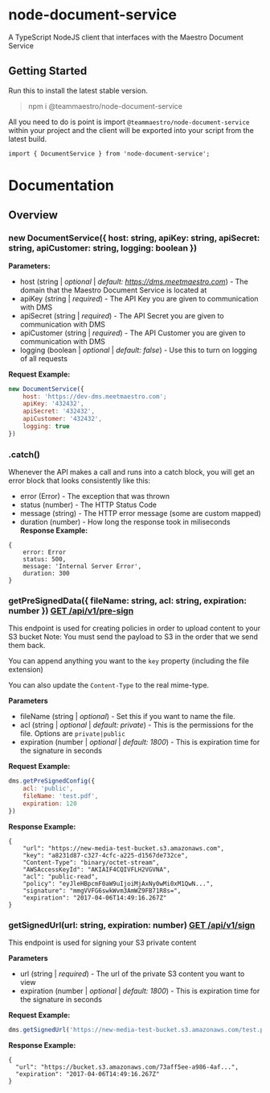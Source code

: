# node-document-service
A TypeScript NodeJS client that interfaces with the Maestro Document Service

## Getting Started

Run this to install the latest stable version.

> npm i @teammaestro/node-document-service

All you need to do is point is import `@teammaestro/node-document-service` within your project and the client will be exported into your script from the latest build.

`import { DocumentService } from 'node-document-service';`

# Documentation
## Overview
### new DocumentService({ host: string, apiKey: string, apiSecret: string, apiCustomer: string, logging: boolean })
**Parameters:**
* host (string | _optional_ | _default: https://dms.meetmaestro.com_) - The domain that the Maestro Document Service is located at
* apiKey (string | _required_) - The API Key you are given to communication with DMS
* apiSecret (string | _required_) - The API Secret you are given to communication with DMS
* apiCustomer (string | _required_) - The API Customer you are given to communication with DMS
* logging (boolean | _optional_ | _default: false_) - Use this to turn on logging of all requests


**Request Example:**
```javascript
new DocumentService({
    host: 'https://dev-dms.meetmaestro.com';
    apiKey: '432432',
    apiSecret: '432432',
    apiCustomer: '432432',
    logging: true
})
```

### .catch()
Whenever the API makes a call and runs into a catch block, you will get an error block that looks consistently like this:
* error (Error) - The exception that was thrown
* status (number) - The HTTP Status Code
* message (string) - The HTTP error message (some are custom mapped)
* duration (number) - How long the response took in miliseconds
**Response Example:**
```
{
    error: Error
    status: 500,
    message: 'Internal Server Error',
    duration: 300
}
```

### getPreSignedData({ fileName: string, acl: string,  expiration: number }) [GET /api/v1/pre-sign](https://dev-dms.meetmaestro.com:3000/#api-Signing-Pre_Sign_Url)

This endpoint is used for creating policies in order to upload content to your S3 bucket Note: You must send the payload to S3 in the order that we send them back.

You can append anything you want to the `key` property (including the file extension)

You can also update the `Content-Type` to the real mime-type.

**Parameters**
* fileName (string | _optional_) - Set this if you want to name the file.
* acl (string | _optional_ | _default: private_) - This is the permissions for the file. Options are `private|public`
* expiration (number | _optional_ | _default: 1800_) - This is expiration time for the signature in seconds

**Request Example:**
```javascript
dms.getPreSignedConfig({
    acl: 'public',
    fileName: 'test.pdf',
    expiration: 120
})
```

**Response Example:**
```
{
    "url": "https://new-media-test-bucket.s3.amazonaws.com",
    "key": "a8231d87-c327-4cfc-a225-d1567de732ce",
    "Content-Type": "binary/octet-stream",
    "AWSAccessKeyId": "AKIAIF4CQIVFLH2VGVNA",
    "acl": "public-read",
    "policy": "eyJleHBpcmF0aW9uIjoiMjAxNy0wMi0xM1QwN...",
    "signature": "mmgVVFG6swkWvm3AmWZ9FB71R8s=",
    "expiration": "2017-04-06T14:49:16.267Z"
}
```

### getSignedUrl(url: string, expiration: number) [GET /api/v1/sign](https://dev-dms.meetmaestro.com:3000/#api-Signing-Sign_Url)
This endpoint is used for signing your S3 private content

**Parameters**
* url (string | _required_) - The url of the private S3 content you want to view
* expiration (number | _optional_ | _default: 1800_) - This is expiration time for the signature in seconds

**Request Example:**
```javascript
dms.getSignedUrl('https://new-media-test-bucket.s3.amazonaws.com/test.pdf', 2000)
```
**Response Example:**
```
{
  "url": "https://bucket.s3.amazonaws.com/73aff5ee-a986-4af...",
  "expiration": "2017-04-06T14:49:16.267Z"
}
```